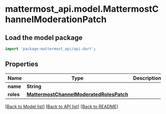 # mattermost_api.model.MattermostChannelModerationPatch

## Load the model package
```dart
import 'package:mattermost_api/api.dart';
```

## Properties
Name | Type | Description | Notes
------------ | ------------- | ------------- | -------------
**name** | **String** |  | [optional] 
**roles** | [**MattermostChannelModeratedRolesPatch**](MattermostChannelModeratedRolesPatch.md) |  | [optional] 

[[Back to Model list]](../README.md#documentation-for-models) [[Back to API list]](../README.md#documentation-for-api-endpoints) [[Back to README]](../README.md)



